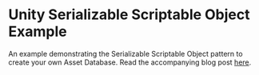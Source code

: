 # Unity Serializable Scriptable Object Example 
An example demonstrating the Serializable Scriptable Object pattern to create your own Asset Database. Read the accompanying blog post [here](https://bronsonzgeb.com/index.php/2021/09/10/the-scriptable-object-asset-registry-pattern/).

